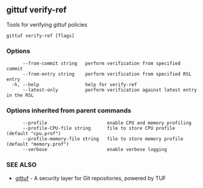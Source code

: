 ## gittuf verify-ref

Tools for verifying gittuf policies

```
gittuf verify-ref [flags]
```

### Options

```
      --from-commit string   perform verification from specified commit
      --from-entry string    perform verification from specified RSL entry
  -h, --help                 help for verify-ref
      --latest-only          perform verification against latest entry in the RSL
```

### Options inherited from parent commands

```
      --profile                      enable CPU and memory profiling
      --profile-CPU-file string      file to store CPU profile (default "cpu.prof")
      --profile-memory-file string   file to store memory profile (default "memory.prof")
      --verbose                      enable verbose logging
```

### SEE ALSO

* [gittuf](gittuf.md)	 - A security layer for Git repositories, powered by TUF

